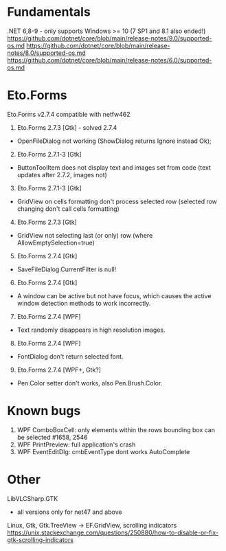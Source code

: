 
# Fundamentals

.NET 6,8-9 - only supports Windows >= 10 (7 SP1 and 8.1 also ended!)
  https://github.com/dotnet/core/blob/main/release-notes/9.0/supported-os.md
  https://github.com/dotnet/core/blob/main/release-notes/8.0/supported-os.md
  https://github.com/dotnet/core/blob/main/release-notes/6.0/supported-os.md

# Eto.Forms

Eto.Forms v2.7.4 compatible with netfw462

1. Eto.Forms 2.7.3 [Gtk] - solved 2.7.4
  - OpenFileDialog not working (ShowDialog returns Ignore instead Ok);

2. Eto.Forms 2.7.1-3 [Gtk]
  - ButtonToolItem does not display text and images set from code (text updates after 2.7.2, images not)

3. Eto.Forms 2.7.1-3 [Gtk]
  - GridView on cells formatting don't process selected row (selected row changing don't call cells formatting)

4. Eto.Forms 2.7.3 [Gtk]
  - GridView not selecting last (or only) row (where AllowEmptySelection=true)

5. Eto.Forms 2.7.4 [Gtk]
  - SaveFileDialog.CurrentFilter is null!

6. Eto.Forms 2.7.4 [Gtk]
  - A window can be active but not have focus, which causes the active window detection methods to work incorrectly.

7. Eto.Forms 2.7.4 [WPF]
  - Text randomly disappears in high resolution images.

8. Eto.Forms 2.7.4 [WPF]
  - FontDialog don't return selected font.

9. Eto.Forms 2.7.4 [WPF+, Gtk?]
  - Pen.Color setter don't works, also Pen.Brush.Color.

# Known bugs

1. WPF ComboBoxCell: only elements within the rows bounding box can be selected #1658, 2546
2. WPF PrintPreview: full application's crash
3. WPF EventEditDlg: cmbEventType dont works AutoComplete

# Other

LibVLCSharp.GTK
  - all versions only for net47 and above

Linux, Gtk, Gtk.TreeView -> EF.GridView, scrolling indicators
  https://unix.stackexchange.com/questions/250880/how-to-disable-or-fix-gtk-scrolling-indicators
